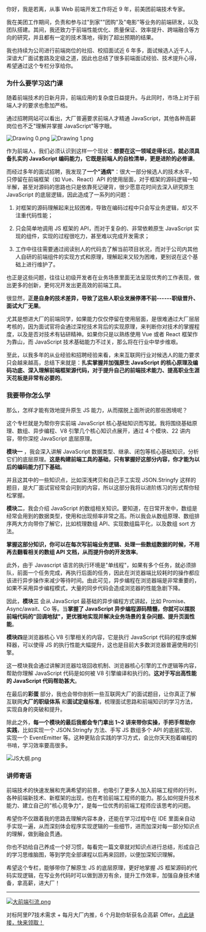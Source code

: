 你好，我是若离，从事 Web 前端开发工作将近 9 年，前美团前端技术专家。

我在美团工作期间，负责和参与过"到家""团购"及"电影"等业务的前端研发，以及团队搭建。其间，我还致力于前端性能优化、质量保证、效率提升、跨端融合等方向的研究，并且都有一定的技术落地，得到了超出预期的结果。

我也持续为公司进行前端岗位的社招、校招面试近 6 年多，面试候选人近千人，深谙大厂面试套路及定级之道，因此也总结了很多前端面试经验、技术提升心得，希望通过这个专栏分享给你。

### 为什么要学习这门课

随着前端技术的日新月异，前端应用的复杂度日益提升。与此同时，市场上对于前端人才的要求也愈加严格。

通过招聘网站可以看出，大厂普遍要求前端人才精通 JavaScript，其他各种高薪岗位也不乏"理解并掌握 JavaScript"等字眼。

<Image alt="Drawing 0.png" src="https://s0.lgstatic.com/i/image/M00/8D/02/CgqCHl_21uaAP_fKAAC8vf9tZcI919.png"/>  
<Image alt="Drawing 1.png" src="https://s0.lgstatic.com/i/image/M00/8C/F7/Ciqc1F_21uyAMBp6AADTPxja5LU637.png"/>

作为前端人，我们必须认识到这样一个现状：**想要在这一领域走得长远，就必须具备扎实的 JavaScript 编码能力，它既是前端人的自检清单，更是进阶的必修课**。

而经过多年的面试招聘，我发现了**一个"通病"**：很大一部分候选人的技术水平，只停留在前端框架（如 Vue、React）API 的使用层面，对于框架的源码逻辑一知半解，甚至对源码的思路也只是依靠死记硬背，很少愿意花时间去深入研究原生 JavaScript 的底层逻辑，因此造成了一系列的问题：

1. 对框架的源码理解起来比较困难，导致在编码过程中只会写业务逻辑，却又不注重代码性能；

2. 只会简单地调用 JS 框架的 API，而对于复杂的、非常依赖原生 JavaScript 实现的组件，实现的过程很吃力，甚至难以完成开发需求；

3. 工作中往往需要通过阅读别人的代码去了解当前项目状况，而对于公司内其他人自研的前端组件的实现方式和原理，理解起来又较为困难，更别说在这个基础上进行维护了。

也正是这些问题，往往让初级开发者在业务场景里面无法呈现优秀的工作表现，做出更多的创新，更何况开发出更高效的前端工具。

很显然，**正是自身的技术差异，导致了这些人职业发展停滞不前------职级晋升、面试大厂无果**。

尤其是想进大厂的前端同学，如果能力仅仅停留在使用层面，是很难通过大厂层层考核的，因为面试官将会通过深挖技术背后的实现原理，来判断你对技术的掌握程度，以及是否对技术有钻研精神。如果你只是以熟练使用 Vue 或者 React 框架作为靠山，而 JavaScript 技术基础能力不过关，那么将在行业中举步维艰。

至此，以我多年的从业经验和招聘经验来看，未来互联网行业对候选人的能力要求只会越来越高，总结下来就是：**扎实掌握并加强原生 JavaScript 的核心原理及编码功底、深入理解前端框架源代码，对于提升自己的前端技术能力、提高职业生涯天花板是非常有必要的**。

### 我要带你怎么学

那么，怎样才能有效地提升原生 JS 能力，从而摆脱上面所说的那些困境呢？

这个专栏就是为帮你夯实前端 JavaScript 核心基础知识而写就。我将围绕基础原理、数组、异步编程、V8 引擎几个核心知识点展开，通过 4 个模块、22 讲内容，带你深挖 JavaScript 底层原理。

**模块一** ，我会深入讲解 JavaScript 数据类型、继承、闭包等核心基础知识，分析它们的底层原理。**这是构建前端工具的基础，只有掌握好这部分内容，你才能为以后的编码能力打下基础**。

并且这其中的一些知识点，比如深浅拷贝和自己手工实现 JSON.Stringfy 这样的题目，是大厂面试官经常会问到的内容，所以这部分我将以进阶练习的形式帮你轻松掌握。

**模块二**，我会介绍 JavaScript 的数组相关知识。要知道，在日常开发中，数组是经常会用到的数据类型，使用和出现频率非常之高。所以我会从数组原理、数组排序两大方向带你了解它，比如梳理数组 API、实现数组扁平化，以及数组 sort 方法。

**掌握这部分知识，你可以在每次写前端业务逻辑、处理一些数组数据的时候，不用再去翻看相关的数组 API 文档，从而提升你的开发效率**。

此外，由于 Javascript 语言的执行环境是"单线程"，如果有多个任务，就必须排队，前面一个任务完成，再执行后面的任务，因此在浏览器端比较耗时的操作都应该进行异步操作来减少等待时间。由此可见，异步编程在浏览器端是非常重要的，如果不采用异步编程模式，大量的同步代码会造成浏览器的性能急剧下降。

因此，**模块三** 会从 JavaScript 最基础的异步编程方式讲起，比如 Promise、Async/await、Co 等。当**掌握了 JavaScript 异步编程源码精髓，你就可以摆脱前端代码的"回调地狱"，更优雅地实现并解决业务场景的复杂问题、提升页面性能**。

**模块四**是浏览器核心 V8 引擎相关的内容，它是执行 JavaScript 代码的程序或解释器，可以使得 JS 的执行性能大幅提升，这也是目前大多数浏览器普遍使用的引擎。

这一模块我会通过讲解浏览器垃圾回收机制、浏览器核心引擎的工作逻辑等内容，帮助你理解 JavaScript 代码是如何被 V8 引擎编译和执行的。**这对于写出高性能的 JavaScript 代码帮助甚大**。

在最后的**彩蛋** 部分，我也会带你剖析一些互联网大厂的面试题目，让你真正了解互联网**大厂的职级体系** 和**面试定级标准**，梳理面试思路和前端知识的学习方法，实现自身的突破和提升。

除此之外，**每一个模块的最后我都会专门拿出 1\~2 讲来带你实操，手把手帮助你实践**，比如实现一个 JSON.Stringfy 方法、手写 JS 数组多个 API 的底层实现、实现一个 EventEmitter 等。这种更贴合实践的学习方式，会比你天天抱着编程的书啃，学习效率要高很多。

<Image alt="JS大纲.png" src="https://s0.lgstatic.com/i/image/M00/91/6B/Ciqc1GAOd5WAIGqFAAPSocLEgeg539.png"/>

### 讲师寄语

前端技术的快速发展和充满希望的前景，也吸引了更多人加入前端工程师的行列，各种前端新技术、新框架的出现，也在考验前端工程师的能力。那么如何提升技术能力、建立自己的"核心竞争力"，是每一位优秀的前端工程师应该思考的问题。

希望你不仅跟着我的思路去理解内容本身，还能在学习过程中在 IDE 里面亲自动手实现一遍，从而深刻体会程序实现逻辑的一些细节，进而加深对每一部分知识点的理解，做到融会贯通。

你也不妨给自己养成一个好习惯，每看完一篇文章就对知识点进行总结，形成自己的学习思维脑图，等到学完全部课程以后再来回顾，以便加深知识理解。

希望这个专栏，能够带你了解原生 JS 的底层原理，更好地掌握 JS 框架源码的代码实现逻辑，在写业务代码时可以做到游刃有余，提升工作效率，加强自身技术储备，拿高薪，进大厂！

*** ** * ** ***

[<Image alt="大前端引流.png" src="https://s0.lgstatic.com/i/image2/M01/00/66/CgpVE1_W_x2AaW0rAAdqMM6w3z0145.png"/>](https://shenceyun.lagou.com/t/mka)

对标阿里P7技术需求 + 每月大厂内推，6 个月助你斩获名企高薪 Offer。[点此链接，快来领取！](https://shenceyun.lagou.com/t/mka)
